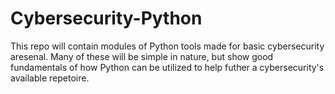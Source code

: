 # Cybersecurity-Python

This repo will contain modules of Python tools made for basic cybersecurity aresenal. Many of these will be simple in nature, but show good fundamentals of how Python can be utilized to help futher a cybersecurity's available repetoire.
